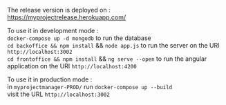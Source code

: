The release version is deployed on : https://myprojectrelease.herokuapp.com/

To use it in development mode :<br>
  `docker-compose up -d mongodb` to run the database<br>
  `cd backoffice && npm install` && `node app.js` to run the server on the URI `http://localhost:3002`<br>
   `cd frontoffice && npm install` && `ng serve --open` to run the angular application on the URI `http://localhost:4200`

To use it in production mode :<br>
  in `myprojectmanager-PROD/` run `docker-compose up --build`<br>
  visit the URL `http://localhost:3002`